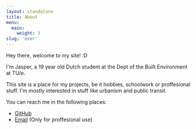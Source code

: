 ```yaml
---
layout: standalone
title: About
menu:
  main:
    weight: 3
slug: 'over'
---
```

Hey there, welcome to my site! :D

I'm Jasper, a 19 year old Dutch student at the Dept of the Built Environment at TU/e.

This site is a place for my projects, be it hobbies, schoolwork or proffesional stuff.
I'm mostly interested in stuff like urbanism and public transit.

You can reach me in the following places:
- [GitHub](https://github.com/Jappie051/studiospoort.github.io)
- [Email](mailto:jasper.schiebaan@gmail.com) (Only for proffesional use)